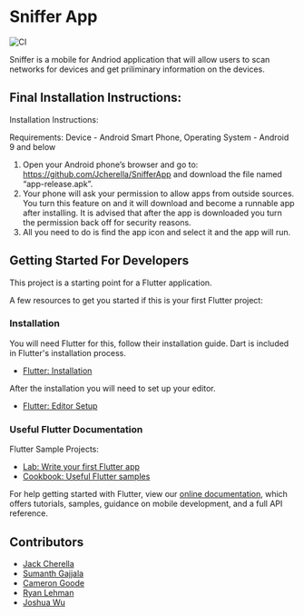 # Sniffer App

![CI](https://github.com/Jcherella/SnifferApp/workflows/CI/badge.svg)

Sniffer is a mobile for Andriod application that will allow users to scan networks for devices and get priliminary information on the devices.

## Final Installation Instructions:
Installation Instructions:

Requirements: 
  Device - Android Smart Phone,
  Operating System - Android 9 and below

1) Open your Android phone’s browser and go to: https://github.com/Jcherella/SnifferApp and download the file named “app-release.apk”. 
2) Your phone will ask your permission to allow apps from outside sources. You turn this feature on and it will download and become a runnable app after installing. It is advised that after the app is downloaded you turn the permission back off for security reasons.
3) All you need to do is find the app icon and select it and the app will run.

## Getting Started For Developers

This project is a starting point for a Flutter application.

A few resources to get you started if this is your first Flutter project:

### Installation

You will need Flutter for this, follow their installation guide. Dart is included in Flutter's installation process.
- [Flutter: Installation](https://flutter.dev/docs/get-started/install)

After the installation you will need to set up your editor.
- [Flutter: Editor Setup](https://flutter.dev/docs/get-started/editor)

### Useful Flutter Documentation

Flutter Sample Projects:
- [Lab: Write your first Flutter app](https://flutter.dev/docs/get-started/codelab)
- [Cookbook: Useful Flutter samples](https://flutter.dev/docs/cookbook)

For help getting started with Flutter, view our
[online documentation](https://flutter.dev/docs), which offers tutorials,
samples, guidance on mobile development, and a full API reference.

## Contributors

 - [Jack Cherella](https://github.com/Jcherella)
 - [Sumanth Gajjala](https://github.com/gajjas)
 - [Cameron Goode](https://github.com/randomcascade)
 - [Ryan Lehman](https://github.com/rlehman221)
 - [Joshua Wu](https://github.com/123joshuawu)
